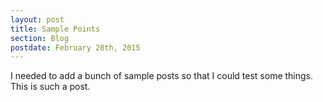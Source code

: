 ```yaml
---
layout: post
title: Sample Points
section: Blog
postdate: February 20th, 2015
---
```

I needed to add a bunch of sample posts so that I could test some things.  This is such a post.